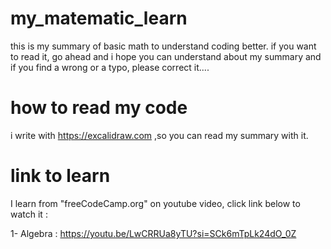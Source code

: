 # my_matematic_learn
this is my summary of basic math to understand coding better.  if you want to read it, go ahead and i hope you can understand about my summary and if you find a wrong or a typo, please correct it....


# how to read my code
i write with https://excalidraw.com ,so you can read my summary with it.


# link to learn

I learn from "freeCodeCamp.org" on youtube video, click link below to watch it :

1- Algebra :  https://youtu.be/LwCRRUa8yTU?si=SCk6mTpLk24dO_0Z
